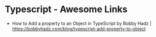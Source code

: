 # Typescript - Awesome Links

- How to Add a property to an Object in TypeScript by Bobby Hadz |  https://bobbyhadz.com/blog/typescript-add-property-to-object
